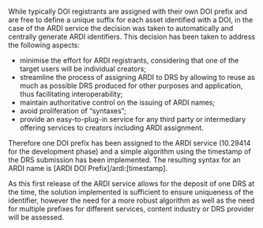 
While typically DOI registrants are assigned with their own DOI prefix and are free to define a unique suffix for each asset identified 
with a DOI, in the case of the ARDI service the decision was taken to automatically and centrally generate ARDI identifiers. This decision 
has been taken to address the following aspects:
* minimise the effort for ARDI registrants, considering that one of the target users will be individual creators;
*	streamline the process of assigning ARDI to DRS by allowing to reuse as much as possible DRS produced for other purposes and application, 
thus facilitating interoperability;
*	maintain authoritative control on the issuing of ARDI names;
*	avoid proliferation of “syntaxes”;
*	provide an easy-to-plug-in service for any third party or intermediary offering services to creators including ARDI assignment.

Therefore one DOI prefix has been assigned to the ARDI service (10.29414 for the development phase) and a simple algorithm using the 
timestamp of the DRS submission has been implemented. The resulting syntax for an ARDI name is [ARDI DOI Prefix]/ardi:[timestamp]. 

As this first release of the ARDI service allows for the deposit of one DRS at the time, the solution implemented is sufficient to ensure 
uniqueness of the identifier, however the need for a more robust algorithm as well as the need for multiple prefixes for different 
services, content industry or DRS provider will be assessed.
